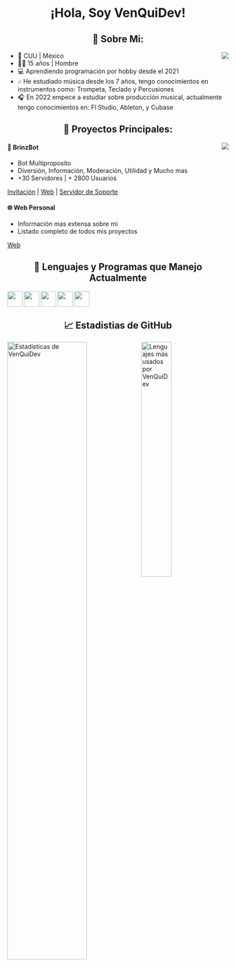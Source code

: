 <h1 id="-hola-soy-venquidev-" align="center">¡Hola, Soy VenQuiDev!</h1>
<h2 id="-sobre-mi-" align="center">🎈 Sobre Mi:</h2>
<p><a href="https://discord.com/users/447843518954602526"><img src="https://lanyard.cnrad.dev/api/447843518954602526?idleMessage=%C2%A1Hi,%20I%27m%20VenQuiDev!" align="right" /></a></p>
<ul>
<li>🐄 CUU | México</li>
<li>🧑🏻 15 años | Hombre</li>
<li>💻 Aprendiendo programación por hobby desde el 2021</li>
<li>🎶 He estudiado música desde los 7 años, tengo conocimientos en instrumentos como: Trompeta, Teclado y Percusiones</li>
<li>🎧 En 2022 empece a estudiar sobre producción musical, actualmente tengo conocimientos en:  Fl Studio, Ableton, y Cubase</li>
</ul>
<h2 id="-proyectos-principales-" align="center">💎 Proyectos Principales:</h2>
<p><img src="https://cdn.discordapp.com/attachments/1010292896840298599/1011718501372805210/standard.gif" align="right" /></a></p>
<h4 id="-brinzbot">🤖 BrinzBot</h4>
<ul>
<li>Bot Multiproposito</li>
<li>Diversión, Información, Moderación, Utilidad y Mucho mas</li>
<li>+30 Servidores | + 2800 Usuarios</li>
</ul>
<p><a href="https://discord.com/api/oauth2/authorize?client_id=967263754301607996&amp;permissions=8&amp;scope=bot%20applications.commands">Invitación</a> | <a href="https://brinzbot.ga/">Web</a> | <a href="">Servidor de Soporte</a></p>
<h4 id="-web-personal">🌐 Web Personal</h4>
<ul>
<li>Información mas extensa sobre mi</li>
<li>Listado completo de todos mis proyectos</li>
</ul>
<p><a href="https://venquidev.is-a.dev/">Web</a></p>
<h2 id="-lenguajes-y-programas-que-manejo-actualmente" align="center">👑 Lenguajes y Programas que Manejo Actualmente</h2>
<p>

<p><a href="https://developer.mozilla.org/en-US/docs/Glossary/HTML5"><img src="https://cdn.discordapp.com/attachments/1010292896840298599/1022300943078920213/html.png" align="left" height="35" /></a></p>
<p><a href="https://developer.mozilla.org/en-US/docs/Web/CSS"><img src="https://cdn.discordapp.com/attachments/1010292896840298599/1022301113199890542/css.png" align="left" height="35" /></a></p>
<p><a href="https://developer.mozilla.org/en-US/docs/Web/JavaScript"><img src="https://cdn.discordapp.com/attachments/1010292896840298599/1022301461780111390/js.png" align="left" height="35" /></a></p>
<p><a href="https://nodejs.org/es/docs/"><img src="https://cdn.discordapp.com/attachments/1010292896840298599/1022300009150029955/node-js.png" align="left" height="35" /></a></p>
<p><a href="https://www.image-line.com/fl-studio-learning/fl-studio-online-manual/"><img src="https://cdn.discordapp.com/attachments/1010292896840298599/1022301793310486608/fl-studio.png" align="left" height="35" /></a></p>
<p></p>
<br>
<br></p>
<h2 id="-estadisticas-de-github" align="center">📈 Estadistias de GitHub</h2>
<p><img align="left" src="https://github-readme-stats.vercel.app/api?username=VenQuiDev&&show_icons=true&include_all_commits=true&title_color=fff&icon_color=79ff97&text_color=efefef&bg_color=24292e" alt="Estadísticas de VenQuiDev" width="60%"></p>
<p><img src="https://github-readme-stats.vercel.app/api/top-langs/?username=VenQuiDev&show_icons=true&hide_border=true&theme=radical" width="37%" alt="Lenguajes más usados por VenQuiDev"></p>
